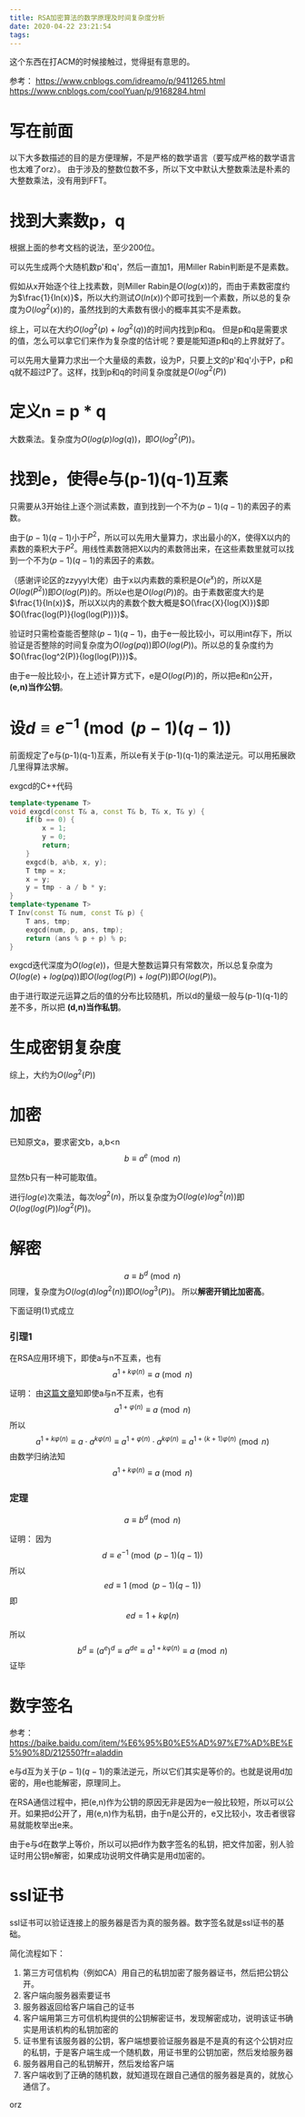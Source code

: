 ```yaml
---
title: RSA加密算法的数学原理及时间复杂度分析
date: 2020-04-22 23:21:54
tags:
---
```


这个东西在打ACM的时候接触过，觉得挺有意思的。

参考：
<https://www.cnblogs.com/idreamo/p/9411265.html>
<https://www.cnblogs.com/coolYuan/p/9168284.html>

# 写在前面
以下大多数描述的目的是方便理解，不是严格的数学语言（要写成严格的数学语言也太难了orz）。
由于涉及的整数位数不多，所以下文中默认大整数乘法是朴素的大整数乘法，没有用到FFT。
# 找到大素数p，q
根据上面的参考文档的说法，至少200位。

可以先生成两个大随机数p'和q'，然后一直加1，用Miller Rabin判断是不是素数。

假如从x开始逐个往上找素数，则Miller Rabin是$O(log(x))$的，而由于素数密度约为$\frac{1}{ln(x)}$，所以大约测试$O(ln(x))$个即可找到一个素数，所以总的复杂度为$O(log^2(x))$的，虽然找到的大素数有很小的概率其实不是素数。

综上，可以在大约$O(log^2(p) + log^2(q))$的时间内找到p和q。
但是p和q是需要求的值，怎么可以拿它们来作为复杂度的估计呢？要是能知道p和q的上界就好了。

可以先用大量算力求出一个大量级的素数，设为P，只要上文的p'和q'小于P，p和q就不超过P了。这样，找到p和q的时间复杂度就是$O(log^2(P))$

# 定义n = p * q
大数乘法。复杂度为$O(log(p) log(q))$，即$O(log^2(P))$。

# 找到e，使得e与(p-1)(q-1)互素
只需要从3开始往上逐个测试素数，直到找到一个不为$(p-1)(q-1)$的素因子的素数。

由于$(p-1)(q-1)$小于$P^2$，所以可以先用大量算力，求出最小的X，使得X以内的素数的乘积大于$P^2$。用线性素数筛把X以内的素数筛出来，在这些素数里就可以找到一个不为$(p-1)(q-1)$的素因子的素数。

（感谢评论区的zzyyyl大佬）由于x以内素数的乘积是$O(e^x)$的，所以X是$O(log(P^2))$即$O(log(P))$的。所以e也是$O(log(P))$的。由于素数密度大约是$\frac{1}{ln(x)}$，所以X以内的素数个数大概是$O(\frac{X}{log(X)})$即$O(\frac{log(P)}{log(log(P))})$。

验证时只需检查能否整除$(p-1)(q-1)$，由于e一般比较小，可以用int存下，所以验证是否整除的时间复杂度为$O(log(pq))$即$O(log(P))$。所以总的复杂度约为$O(\frac{log^2(P)}{log(log(P))})$。

由于e一般比较小，在上述计算方式下，e是$O(log(P))$的，所以把e和n公开，
**(e,n)当作公钥**。

# 设$d \equiv e^{-1}\pmod{(p-1)(q-1)}$
前面规定了e与(p-1)(q-1)互素，所以e有关于(p-1)(q-1)的乘法逆元。可以用拓展欧几里得算法求解。

exgcd的C++代码
```cpp
template<typename T>
void exgcd(const T& a, const T& b, T& x, T& y) {
    if(b == 0) {
        x = 1;
        y = 0;
        return;
    }
    exgcd(b, a%b, x, y);
    T tmp = x;
    x = y;
    y = tmp - a / b * y;
}
template<typename T>
T Inv(const T& num, const T& p) {
    T ans, tmp;
    exgcd(num, p, ans, tmp);
    return (ans % p + p) % p;
}
```
exgcd迭代深度为$O(log(e))$，但是大整数运算只有常数次，所以总复杂度为$O(log(e) + log(pq))$即$O(log(log(P)) + log(P))$即$O(log(P))$。

由于进行取逆元运算之后的值的分布比较随机，所以d的量级一般与(p-1)(q-1)的差不多，所以把
**(d,n)当作私钥**。

# 生成密钥复杂度
综上，大约为$O(log^2(P))$

# 加密
已知原文a，要求密文b，a,b<n
$$b \equiv a ^ e \pmod n$$

显然b只有一种可能取值。

进行$log(e)$次乘法，每次$log^2(n)$，所以复杂度为$O(log(e) log^2(n))$即$O(log(log(P))log^2(P))$。

# 解密
$$a \equiv b ^ d \pmod n \tag{1}$$
同理，复杂度为$O(log(d) log^2(n))$即$O(log^3(P))$。
所以**解密开销比加密高**。

下面证明(1)式成立

### 引理1
在RSA应用环境下，即使a与n不互素，也有
$$a^{1+k\varphi(n)} \equiv a \pmod n$$

证明：
由[这篇文章](https://blog.csdn.net/qq_25847123/article/details/103141321)知即使a与n不互素，也有
$$a^{1+\varphi(n)} \equiv a \pmod n$$
所以
$$a^{1+k\varphi(n)} \equiv a \cdot a^{k\varphi(n)} \equiv a^{1 + \varphi(n)} \cdot a^{k\varphi(n)} \equiv a^{1 + (k+1)\varphi(n)} \pmod n$$
由数学归纳法知
$$a^{1+k\varphi(n)} \equiv a \pmod n$$

### 定理
$$a \equiv b ^ d \pmod n$$

证明：
因为
$$d \equiv e^{-1}\pmod{(p-1)(q-1)}$$
所以
$$ed \equiv 1 \pmod{(p-1)(q-1)}$$
即
$$ed = 1 + k\varphi(n)$$

所以
$$b^d \equiv (a^e)^d \equiv a^{de} \equiv a ^ {1 + k\varphi(n)} \equiv a\pmod n$$
证毕


# 数字签名
参考：<https://baike.baidu.com/item/%E6%95%B0%E5%AD%97%E7%AD%BE%E5%90%8D/212550?fr=aladdin>

e与d互为关于$(p-1)(q-1)$的乘法逆元，所以它们其实是等价的。也就是说用d加密的，用e也能解密，原理同上。

在RSA通信过程中，把(e,n)作为公钥的原因无非是因为e一般比较短，所以可以公开。如果把d公开了，用(e,n)作为私钥，由于n是公开的，e又比较小，攻击者很容易就能枚举出e来。

由于e与d在数学上等价，所以可以把d作为数字签名的私钥，把文件加密，别人验证时用公钥e解密，如果成功说明文件确实是用d加密的。

# ssl证书
ssl证书可以验证连接上的服务器是否为真的服务器。数字签名就是ssl证书的基础。

简化流程如下：
1. 第三方可信机构（例如CA）用自己的私钥加密了服务器证书，然后把公钥公开。
2. 客户端向服务器索要证书
3. 服务器返回给客户端自己的证书
4. 客户端用第三方可信机构提供的公钥解密证书，发现解密成功，说明该证书确实是用该机构的私钥加密的
5. 证书里有该服务器的公钥，客户端想要验证服务器是不是真的有这个公钥对应的私钥，于是客户端生成一个随机数，用证书里的公钥加密，然后发给服务器
6. 服务器用自己的私钥解开，然后发给客户端
7. 客户端收到了正确的随机数，就知道现在跟自己通信的服务器是真的，就放心通信了。

orz
